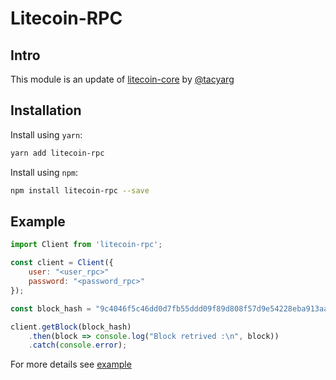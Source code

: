 # Litecoin-RPC

## Intro

This module is an update of [litecoin-core](https://www.npmjs.com/package/litecoin-core) by [@tacyarg](https://www.npmjs.com/~tacyarg)

## Installation

Install using `yarn`:

```sh
yarn add litecoin-rpc
```

Install using `npm`:

```sh
npm install litecoin-rpc --save
```

## Example

```javascript
import Client from 'litecoin-rpc';

const client = Client({
    user: "<user_rpc>"
    password: "<password_rpc>" 
});

const block_hash = "9c4046f5c46dd0d7fb55ddd09f89d808f57d9e54228eba913aa181cf5dcb2283";

client.getBlock(block_hash)
    .then(block => console.log("Block retrived :\n", block))
    .catch(console.error);
```

For more details see [example](https://github.com/nem0z/litecoin-rpc/tree/main/example)

